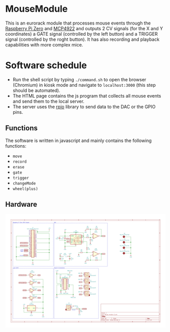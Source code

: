 # MouseModule
This is an eurorack module that processes mouse events through the [Raspberry Pi Zero](https://www.raspberrypi.org/documentation/hardware/raspberrypi/spi/README.md) and [MCP4922](http://ww1.microchip.com/downloads/en/DeviceDoc/22250A.pdf) and outputs 2 CV signals (for the X and Y coordinates) a GATE signal (controlled by the left button) and a TRIGGER signal (controlled by the roght button). It has also recording and playback capabilities with more complex mice.  

# Software schedule
- Run the shell script by typing `./command.sh` to open the browser (Chromium) in kiosk mode and navigate to `localhost:3000` (this step should be automated).  
- The HTML page contains the js program that collects all mouse events and send them to the local server.  
- The server uses the [rpio](https://www.npmjs.com/package/rpio) library to send data to the DAC or the GPIO pins.  

## Functions
The software is written in javascript and mainly contains the following functions:
* `move`  
* `record`  
* `erase`  
* `gate`  
* `trigger`  
* `changeMode`  
* `wheel(plus)`  

## Hardware
<p><img src='./OneMouse/Mouse%20module%202.svg'></p>